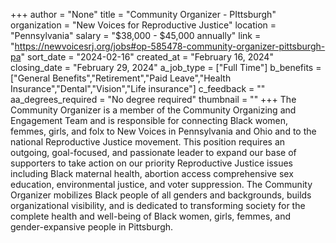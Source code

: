 +++
author = "None"
title = "Community Organizer - PIttsburgh"
organization = "New Voices for Reproductive Justice"
location = "Pennsylvania"
salary = "$38,000 - $45,000 annually"
link = "https://newvoicesrj.org/jobs#op-585478-community-organizer-pittsburgh-pa"
sort_date = "2024-02-16"
created_at = "February 16, 2024"
closing_date = "February 29, 2024"
a_job_type = ["Full Time"]
b_benefits = ["General Benefits","Retirement","Paid Leave","Health Insurance","Dental","Vision","Life insurance"]
c_feedback = ""
aa_degrees_required = "No degree required"
thumbnail = ""
+++
The Community Organizer is a member of the Community Organizing and Engagement Team and is responsible for connecting Black women, femmes, girls, and folx to New Voices in Pennsylvania and Ohio and to the national Reproductive Justice movement. This position requires an outgoing, goal-focused, and passionate leader to expand our base of supporters to take action on our priority Reproductive Justice issues including Black maternal health, abortion access comprehensive sex education, environmental justice, and voter suppression. The Community Organizer mobilizes Black people of all genders and backgrounds, builds organizational visibility, and is dedicated to transforming society for the complete health and well-being of Black women, girls, femmes, and gender-expansive people in Pittsburgh.